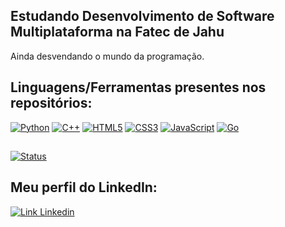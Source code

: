 <!-- LucasBardeli/LucasBardeli is a special repository because its README.md (this file) appears on your GitHub profile. -->

## Estudando Desenvolvimento de Software Multiplataforma na Fatec de Jahu
Ainda desvendando o mundo da programação.

## Linguagens/Ferramentas presentes nos repositórios: 
[![Python](https://img.shields.io/badge/Python-14354C?style=for-the-badge&logo=python&logoColor=white)](https://github.com/lucas-bardeli) 
[![C++](https://img.shields.io/badge/C%2B%2B-00599C?style=for-the-badge&logo=c%2B%2B&logoColor=white)](https://github.com/lucas-bardeli) 
[![HTML5](https://img.shields.io/badge/-HTML5-E34F26?style=for-the-badge&logo=html5&logoColor=white)](https://github.com/lucas-bardeli) 
[![CSS3](https://img.shields.io/badge/CSS3-1572B6?style=for-the-badge&logo=css3&logoColor=white)](https://github.com/lucas-bardeli)
[![JavaScript](https://img.shields.io/badge/JavaScript-F7DF1E?style=for-the-badge&logo=javascript&logoColor=black)](https://github.com/lucas-bardeli)
[![Go](https://img.shields.io/badge/Go-00ADD8?style=for-the-badge&logo=go&logoColor=white)](https://github.com/lucas-bardeli)

##
[![Status](https://github-readme-stats.vercel.app/api/top-langs/?username=lucas-bardeli&theme=dark&layout=donut-vertical)](https://github.com/lucas-bardeli)

## Meu perfil do LinkedIn:
[![Link Linkedin](https://img.shields.io/badge/-LinkedIn-blue?style=for-the-badge&logo=Linkedin&logoColor=white&link=https://www.linkedin.com/in/lucas-bardeli%C3%A7o/)](https://www.linkedin.com/in/lucas-bardeli/)
